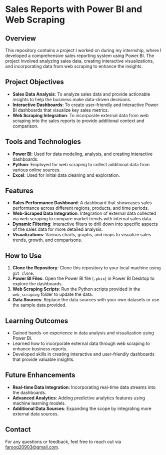 # Sales Reports with Power BI and Web Scraping

## Overview

This repository contains a project I worked on during my internship, where I developed a comprehensive sales reporting system using Power BI. The project involved analyzing sales data, creating interactive visualizations, and incorporating data from web scraping to enhance the insights.

## Project Objectives

- **Sales Data Analysis**: To analyze sales data and provide actionable insights to help the business make data-driven decisions.
- **Interactive Dashboards**: To create user-friendly and interactive Power BI dashboards that visualize key sales metrics.
- **Web Scraping Integration**: To incorporate external data from web scraping into the sales reports to provide additional context and comparison.

## Tools and Technologies

- **Power BI**: Used for data modeling, analysis, and creating interactive dashboards.
- **Python**: Employed for web scraping to collect additional data from various online sources.
- **Excel**: Used for initial data cleaning and exploration.

## Features

- **Sales Performance Dashboard**: A dashboard that showcases sales performance across different regions, products, and time periods.
- **Web-Scraped Data Integration**: Integration of external data collected via web scraping to compare market trends with internal sales data.
- **Dynamic Filtering**: Interactive filters to drill down into specific aspects of the sales data for more detailed analysis.
- **Visualizations**: Various charts, graphs, and maps to visualize sales trends, growth, and comparisons.

## How to Use

1. **Clone the Repository**: Clone this repository to your local machine using `git clone`.
2. **Power BI Files**: Open the Power BI file (`.pbix`) in Power BI Desktop to explore the dashboards.
3. **Web Scraping Scripts**: Run the Python scripts provided in the `web_scraping` folder to update the data.
4. **Data Sources**: Replace the data sources with your own datasets or use the sample data provided.

## Learning Outcomes

- Gained hands-on experience in data analysis and visualization using Power BI.
- Learned how to incorporate external data through web scraping to enhance business reports.
- Developed skills in creating interactive and user-friendly dashboards that provide valuable insights.

## Future Enhancements

- **Real-time Data Integration**: Incorporating real-time data streams into the dashboards.
- **Advanced Analytics**: Adding predictive analytics features using machine learning models.
- **Additional Data Sources**: Expanding the scope by integrating more external data sources.

## Contact

For any questions or feedback, feel free to reach out via farooq20903@gmail.com.

